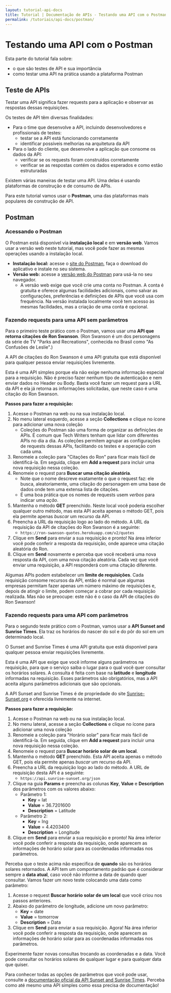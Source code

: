 ```yaml
---
layout: tutorial-api-docs
title: Tutorial | Documentação de APIs - Testando uma API com o Postman
permalink: /tutoriais/api-docs/postman/
---
```


# Testando uma API com o Postman

Esta parte do tutorial fala sobre:

* o que são testes de API e sua importância
* como testar uma API na prática usando a plataforma Postman

## Teste de APIs

Testar uma API significa fazer requests para a aplicação e observar as respostas dessas requisições.

Os testes de API têm diversas finalidades:

* Para o time que desenvolve a API, incluindo desenvolvedores e profissionais de testes:
  * testar se a API está funcionando corretamente
  * identificar possíveis melhorias na arquitetura da API
* Para o lado do cliente, que desenvolve a aplicação que consome os dados da API:
  * verificar se os requests foram construídos corretamente
  * verificar se as respostas contém os dados esperados e como estão estruturadas

Existem várias maneiras de testar uma API. Uma delas é usando plataformas de construção e de consumo de APIs.

Para este tutorial vamos usar o **Postman**, uma das plataformas mais populares de construção de API.

## Postman

### Acessando o Postman

O Postman está disponível via **instalação local** e em **versão web**. Vamos usar a versão web neste tutorial, mas você pode fazer as mesmas operações usando a instalação local.

* **Instalação local:** acesse o [site do Postman](https://www.postman.com/), faça o download do aplicativo e instale no seu sistema.
* **Versão web:** acesse a [versão web do Postman](https://web.postman.co/) para usá-la no seu navegador.
  * A versão web exige que você crie uma conta no Postman. A conta é gratuita e oferece algumas facilidades adicionais, como salvar as configurações, preferências e definições de APIs que você usa com frequência. Na versão instalada localmente você tem acesso às mesmas facilidades, mas a criação de uma conta é opcional.

### Fazendo requests para uma API sem parâmetros

Para o primeiro teste prático com o Postman, vamos usar uma **API que retorna citações de Ron Swanson**. (Ron Swanson é um dos personagens da série de TV "Parks and Recreations", conhecida no Brasil como "As Confusões de Leslie".)

A API de citações do Ron Swanson é uma API gratuita que está disponível para qualquer pessoa enviar requisições livremente.

Esta é uma API simples porque ela não exige nenhuma informação especial para a requisição. Não é preciso fazer nenhum tipo de autenticação e nem enviar dados no Header ou Body. Basta você fazer um request para a URL da API e ela já retorna as informações solicitadas, que neste caso é uma citação do Ron Swanson.

**Passos para fazer a requisição:**

1. Acesse o Postman na web ou na sua instalação local.
1. No menu lateral esquerdo, acesse a seção **Collections** e clique no ícone para adicionar uma nova coleção
    * Coleções do Postman são uma forma de organizar as definições de APIs. É comum que Tech Writers tenham que lidar com diferentes APIs no dia a dia. As coleções permitem agrupar as configurações de requests dessas APIs, facilitando os testes e a operação com cada uma.
1. Renomeie a coleção para "Citações do Ron" para ficar mais fácil de identificá-la. Em seguida, clique em **Add a request** para incluir uma nova requisição nessa coleção.
1. Renomeie o request para **Buscar uma citação aleatória**.
    * Note que o nome descreve exatamente o que o request faz: ele busca, aleatoriamente, uma citação do personagem em uma base de dados onde tem uma extensa lista de citações.
    * É uma boa prática que os nomes de requests usem *verbos* para indicar uma *ação*.
1. Mantenha o método **GET** preenchido. Neste local você poderia escolher qualquer outro método, mas esta API aceita apenas o método GET, pois ela permite apenas *buscar* um recurso da API.
1. Preencha a URL da requisição logo ao lado do método. A URL da requisição da API de citações do Ron Swanson é a seguinte:
    * `https://ron-swanson-quotes.herokuapp.com/v2/quotes`
1. Clique em **Send** para enviar a sua requisição e pronto! Na área inferior você pode conferir a resposta da requisição, onde aparece uma citação aleatória do Ron.
1. Clique em **Send** novamente e perceba que você receberá uma nova resposta da API, com uma nova citação aleatória. Cada vez que você enviar uma requisição, a API responderá com uma citação diferente.

<div class="alerta alerta-azul">
    <p>Algumas APIs podem estabelecer um <b>limite de requisições</b>. Cada requisição consome recursos da API, então é normal que algumas empresas permitam fazer apenas um número máximo de requisições e, depois de atingir o limite, podem começar a cobrar por cada requisição realizada. Mas não se preocupe: este não é o caso da API de citações do Ron Swanson!</p>
</div>

### Fazendo requests para uma API com parâmetros

Para o segundo teste prático com o Postman, vamos usar a **API Sunset and Sunrise Times**. Ela traz os horários do nascer do sol e do pôr do sol em um determinado local.

O Sunset and Sunrise Times é uma API gratuita que está disponível para qualquer pessoa enviar requisições livremente.

Esta é uma API que exige que você informe alguns parâmetros na requisição, para que o serviço saiba o lugar para o qual você quer consultar os horários solares. A consulta é feita com base na **latitude** e **longitude** informadas na requisição. Esses parâmetros são obrigatórios, mas a API aceita alguns parâmetros adicionais que são opcionais.

<div class="alerta alerta-azul">
    <p>A API Sunset and Sunrise Times é de propriedade do site <a href="https://sunrise-sunset.org/" target="_blank">Sunrise-Sunset.org</a> e oferecida livremente na internet.</p>
</div>

**Passos para fazer a requisição:**

1. Acesse o Postman na web ou na sua instalação local.
2. No menu lateral, acesse a seção **Collections** e clique no ícone para adicionar uma nova coleção
3. Renomeie a coleção para "Horário solar" para ficar mais fácil de identificá-la. Em seguida, clique em **Add a request** para incluir uma nova requisição nessa coleção.
4. Renomeie o request para **Buscar horário solar de um local**.
5. Mantenha o método **GET** preenchido. Esta API aceita apenas o método GET, pois ela permite apenas *buscar* um recurso da API.
6. Preencha a URL da requisição logo ao lado do método. A URL de requisição desta API é a seguinte:
    * `https://api.sunrise-sunset.org/json`
7. Clique na guia **Params** e preencha as colunas **Key**, **Value** e **Description** dos parâmetros com os valores abaixo:
    * Parâmetro 1:
        * **Key** = lat
        * **Value** = 36.7201600
        * **Description** = Latitude
    * Parâmetro 2:
        * **Key** = lng
        * **Value** = 4.4203400
        * **Description** = Longitude
8. Clique em **Send** para enviar a sua requisição e pronto! Na área inferior você pode conferir a resposta da requisição, onde aparecem as informações de horário solar para as coordenadas informadas nos parâmetros.

Perceba que o teste acima não especifica de **quando** são os horários solares retornados. A API tem um comportamento padrão que é considerar sempre a **data atual**, caso você não informe a data de quando quer consultar. Vamos fazer um novo teste colocando uma data como parâmetro:

1. Acesse o request **Buscar horário solar de um local** que você criou nos passos anteriores.
2. Abaixo do parâmetro de longitude, adicione um novo parâmetro:
    * **Key** = date
    * **Value** = tomorrow
    * **Description** = Data
3. Clique em **Send** para enviar a sua requisição. Agora! Na área inferior você pode conferir a resposta da requisição, onde aparecem as informações de horário solar para as coordenadas informadas nos parâmetros.

Experimente fazer novas consultas trocando as coordenadas e a data. Você pode consultar os horários solares de qualquer lugar e para qualquer data que quiser.

Para conhecer todas as opções de parâmetros que você pode usar, consulte a [documentação oficial da API Sunset and Sunrise Times](https://sunrise-sunset.org/api). Perceba como até mesmo uma API simples como essa precisa de documentação!